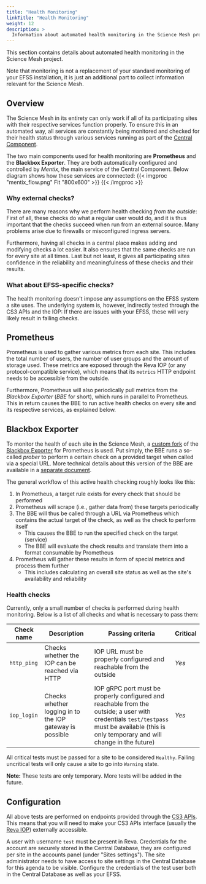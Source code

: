 ```yaml
---
title: "Health Monitoring"
linkTitle: "Health Monitoring"
weight: 12
description: >
  Information about automated health monitoring in the Science Mesh project.
---
```


This section contains details about automated health monitoring in the Science Mesh project.

Note that monitoring is not a replacement of your standard monitoring
of your EFSS installation, it is just an additional part to collect
information relevant for the Science Mesh.

## Overview
The Science Mesh in its entirety can only work if all of its participating sites with their respective services function properly. To ensure this in an automated way, all services are constantly being monitored and checked for their health status through various services running as part of the [Central Component](../../central-component).

The two main components used for health monitoring are **Prometheus** and the **Blackbox Exporter**. They are both automatically configured and controlled by _Mentix_, the main service of the Central Component. Below diagram shows how these services are connected:
{{< imgproc "mentix_flow.png" Fit "800x600" >}}
{{< /imgproc >}}

### Why external checks?
There are many reasons why we perform health checking _from the outside_: First of all, these checks do what a regular user would do, and it is thus important that the checks succeed when run from an external source. Many problems arise due to firewalls or misconfigured ingress servers.

Furthermore, having all checks in a central place makes adding and modifying checks a lot easier. It also ensures that the same checks are run for every site at all times. Last but not least, it gives all participating sites confidence in the reliability and meaningfulness of these checks and their results.

### What about EFSS-specific checks?
The health monitoring doesn't impose any assumptions on the EFSS system a site uses. The underlying system is, however, indirectly tested through the CS3 APIs and the IOP: If there are issues with your EFSS, these will very likely result in failing checks.

## Prometheus
Prometheus is used to gather various metrics from each site. This includes the total number of users, the number of user groups and the amount of storage used. These metrics are exposed through the Reva IOP (or any protocol-compatible service), which means that its `metrics` HTTP endpoint needs to be accessible from the outside.

Furthermore, Prometheus will also periodically pull metrics from the _Blackbox Exporter_ (_BBE_ for short), which runs in parallel to Prometheus. This in return causes the BBE to run active health checks on every site and its respective services, as explained below.

## Blackbox Exporter
To monitor the health of each site in the Science Mesh, a [custom fork](https://github.com/sciencemesh/blackbox_exporter) of the [Blackbox Exporter](https://github.com/prometheus/blackbox_exporter) for Prometheus is used. Put simply, the BBE runs a so-called _prober_ to perform a certain check on a provided target when called via a special URL. More technical details about this version of the BBE are available in a [separate document](./bbe).

The general workflow of this active health checking roughly looks like this:
1. In Prometheus, a target rule exists for every check that should be performed
1. Prometheus will scrape (i.e., gather data from) these targets periodically
1. The BBE will thus be called through a URL via Prometheus which contains the actual target of the check, as well as the check to perform itself
    - This causes the BBE to run the specified check on the target (service)
    - The BBE will evaluate the check results and translate them into a format consumable by Prometheus
1. Prometheus will gather these results in form of special metrics and process them further
    - This includes calculating an overall site status as well as the site's availability and reliability

### Health checks
Currently, only a small number of checks is performed during health monitoring. Below is a list of all checks and what is necessary to pass them:

| Check name | Description | Passing criteria | Critical |
| --- | --- | --- | --- |
| `http_ping` | Checks whether the IOP can be reached via HTTP | IOP URL must be properly configured and reachable from the outside | _Yes_ |
| `iop_login` | Checks whether logging in to the IOP gateway is possible | IOP gRPC port must be properly configured and reachable from the outside; a user with credentials `test/testpass` must be available (this is only temporary and will change in the future) | _Yes_ |

All critical tests must be passed for a site to be considered `Healthy`. Failing uncritical tests will only cause a site to go into `Warning` state.

**Note:** These tests are only temporary. More tests will be added in the future.

## Configuration
All above tests are performed on endpoints provided through the [CS3 APIs](https://github.com/cs3org/cs3apis). This means that you will need to make your CS3 APIs interface (usually the [Reva IOP](../../iop)) externally accessible.

A user with username `test` must be present in Reva. Credentials for the
account are securely stored in the Central Database, they are configured
per site in the accounts panel (under "Sites settings"). The site
administrator needs to have access to site settings in the Central Database
for this agenda to be visible. Configure the credentials of the test user
both in the Central Database as well as your EFSS.

